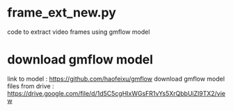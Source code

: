 # frame_ext_new.py
code to extract video frames using gmflow model
# download gmflow model
link to model : https://github.com/haofeixu/gmflow
download gmflow model files from drive : https://drive.google.com/file/d/1d5C5cgHIxWGsFR1vYs5XrQbbUiZl9TX2/view

